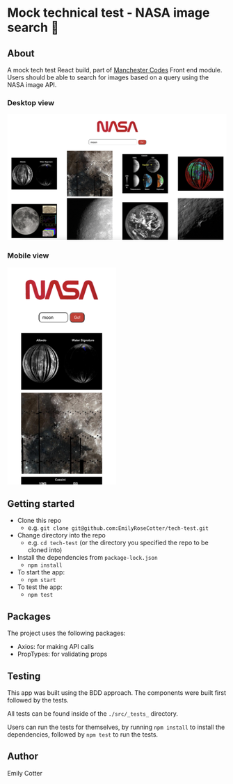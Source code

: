 # Mock technical test - NASA image search :crescent_moon:

## About

A mock tech test React build, part of [Manchester Codes](https://www.manchestercodes.com) Front end module. 
Users should be able to search for images based on a query using the NASA image API. 

### Desktop view
![desktop-view](./src/screenshots/desktop%20view.png)

### Mobile view
<img src="https://github.com/EmilyRoseCotter/tech-test/blob/9e23abf68134da8a6c33c0deb98abb1b677900e2/src/screenshots/mobile%20view.png" width="250" alt="mobile view" />

## Getting started

- Clone this repo
  * e.g. `git clone git@github.com:EmilyRoseCotter/tech-test.git`
- Change directory into the repo
  * e.g. `cd tech-test` (or the directory you specified the repo to be cloned into)
- Install the dependencies from `package-lock.json`
  * `npm install`
- To start the app:
  * `npm start`
- To test the app:
  * `npm test`

## Packages

The project uses the following packages:

- Axios: for making API calls
- PropTypes: for validating props

## Testing 

This app was built using the BDD approach. The components were built first followed by the tests. 

All tests can be found inside of the `./src/_tests_` directory.

Users can run the tests for themselves, by running `npm install` to install the dependencies, followed by `npm test` to run the tests.

## Author

Emily Cotter